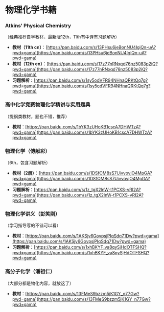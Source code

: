 # 物理化学书籍

### Atkins' Physical Chemistry

（经典推荐自学教材，最新版12th，11th有中译有习题解析）

- **教材（11th cn）**：[https://pan.baidu.com/s/13PHsu6jeBonNU4IgiQn-uA?pwd=gama](https://pan.baidu.com/s/13PHsu6jeBonNU4IgiQn-uA?pwd=gama)
- **教材（12th en）**：[https://pan.baidu.com/s/17z77nRNxqd76nz5083p2iQ?pwd=gama](https://pan.baidu.com/s/17z77nRNxqd76nz5083p2iQ?pwd=gama)
- **习题解析**：[https://pan.baidu.com/s/1sy5odVFR94NHnaQRKtQq7g?pwd=gama](https://pan.baidu.com/s/1sy5odVFR94NHnaQRKtQq7g?pwd=gama)

### 高中化学竞赛物理化学精讲与实用题典

（提纲类教材，题也不错，推荐）

- **教材**：[https://pan.baidu.com/s/1bYK3zUHoKB1cscA7DHWTzA?pwd=gama](https://pan.baidu.com/s/1bYK3zUHoKB1cscA7DHWTzA?pwd=gama)

### 物理化学（傅献彩）

（6th，包含习题解析）

- **教材（2册）**：[https://pan.baidu.com/s/1DSfOM8sS7UivvovjO4MpGA?pwd=gama](https://pan.baidu.com/s/1DSfOM8sS7UivvovjO4MpGA?pwd=gama)
- **习题解析**：[https://pan.baidu.com/s/1z_tgX2lnW-t1PCXS-vRI2A?pwd=gama](https://pan.baidu.com/s/1z_tgX2lnW-t1PCXS-vRI2A?pwd=gama)

### 物理化学讲义（彭笑刚）

（学习指导写的不错可以看）

- **教材**：[https://pan.baidu.com/s/1AKSjv6GovpsjPIqSdq71Dw?pwd=gama](https://pan.baidu.com/s/1AKSjv6GovpsjPIqSdq71Dw?pwd=gama)
- **习题解析**：[https://pan.baidu.com/s/1xhBKYF_va8qySjHdOTFSHQ?pwd=gama](https://pan.baidu.com/s/1xhBKYF_va8qySjHdOTFSHQ?pwd=gama)

### 高分子化学（潘祖仁）

（大部分都是物化内容，就放这了）

- **教材**：[https://pan.baidu.com/s/13FMeS9bzzm5jK1GY_n77Gw?pwd=gama](https://pan.baidu.com/s/13FMeS9bzzm5jK1GY_n77Gw?pwd=gama)